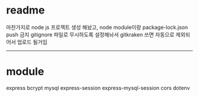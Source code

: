# readme

마찬가지로 node js 프로젝트 생성 해놨고,
node module이랑 package-lock.json push 금지
gitignore 파일로 무시하도록 설정해놔서
gitkraken 쓰면 자동으로 제외되어서 업로드 될거임

---

# module

express
bcrypt
mysql
express-session
express-mysql-session
cors
dotenv
